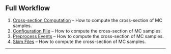 ## Full Workflow

1. [Cross-section Computation](xsec.md) – How to compute the cross-section of MC samples.
2. [Configuration File](config.md) – How to compute the cross-section of MC samples.
3. [Preprocess Events](preprocess.md) – How to compute the cross-section of MC samples.
4. [Skim Files](skim.md) – How to compute the cross-section of MC samples.
---
